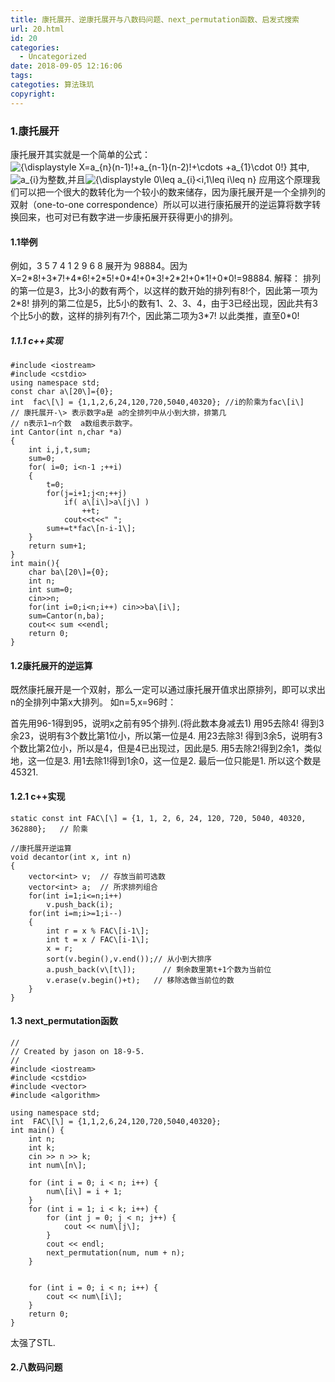 ```yaml
---
title: 康托展开、逆康托展开与八数码问题、next_permutation函数、启发式搜索
url: 20.html
id: 20
categories:
  - Uncategorized
date: 2018-09-05 12:16:06
tags:
categoties: 算法珠玑
copyright:
---
```


### 1.康托展开

康托展开其实就是一个简单的公式： ![{\displaystyle X=a_{n}(n-1)!+a_{n-1}(n-2)!+\cdots +a_{1}\cdot 0!}](https://wikimedia.org/api/rest_v1/media/math/render/svg/e9b98a7afd5ee43a1c3649845dac9daa1634e71e) 其中,![a_{i}](https://wikimedia.org/api/rest_v1/media/math/render/svg/0bc77764b2e74e64a63341054fa90f3e07db275f)为整数,并且![{\displaystyle 0\leq a_{i}<i,1\leq i\leq n}](https://wikimedia.org/api/rest_v1/media/math/render/svg/aa719ffadc6a2b1e3c8d6985bc8d34a991fbdb06) 应用这个原理我们可以把一个很大的数转化为一个较小的数来储存，因为康托展开是一个全排列的双射（one-to-one correspondence）所以可以进行康拓展开的逆运算将数字转换回来，也可对已有数字进一步康拓展开获得更小的排列。

#### 1.1举例

例如，3 5 7 4 1 2 9 6 8 展开为 98884。因为X=2\*8!+3\*7!+4\*6!+2\*5!+0\*4!+0\*3!+2\*2!+0\*1!+0\*0!=98884. 解释： 排列的第一位是3，比3小的数有两个，以这样的数开始的排列有8!个，因此第一项为2\*8! 排列的第二位是5，比5小的数有1、2、3、4，由于3已经出现，因此共有3个比5小的数，这样的排列有7!个，因此第二项为3\*7! 以此类推，直至0\*0!

##### 1.1.1 c++实现
```
#include <iostream>
#include <cstdio>
using namespace std;
const char a\[20\]={0};
int  fac\[\] = {1,1,2,6,24,120,720,5040,40320}; //i的阶乘为fac\[i\]
// 康托展开-\> 表示数字a是 a的全排列中从小到大排，排第几
// n表示1~n个数  a数组表示数字。
int Cantor(int n,char *a)
{
    int i,j,t,sum;
    sum=0;
    for( i=0; i<n-1 ;++i)
    {
        t=0;
        for(j=i+1;j<n;++j)
            if( a\[i\]>a\[j\] )
                ++t;
            cout<<t<<" ";
        sum+=t*fac\[n-i-1\];
    }
    return sum+1;
}
int main(){
    char ba\[20\]={0};
    int n;
    int sum=0;
    cin>>n;
    for(int i=0;i<n;i++) cin>>ba\[i\];
    sum=Cantor(n,ba);
    cout<< sum <<endl;
    return 0;
}
```
#### 1.2康托展开的逆运算

既然康托展开是一个双射，那么一定可以通过康托展开值求出原排列，即可以求出n的全排列中第x大排列。 如n=5,x=96时：

首先用96-1得到95，说明x之前有95个排列.(将此数本身减去1)
用95去除4! 得到3余23，说明有3个数比第1位小，所以第一位是4.
用23去除3! 得到3余5，说明有3个数比第2位小，所以是4，但是4已出现过，因此是5.
用5去除2!得到2余1，类似地，这一位是3.
用1去除1!得到1余0，这一位是2.
最后一位只能是1.
所以这个数是45321.

#### 1.2.1 c++实现
```
static const int FAC\[\] = {1, 1, 2, 6, 24, 120, 720, 5040, 40320, 362880};   // 阶乘

//康托展开逆运算
void decantor(int x, int n)
{
    vector<int> v;  // 存放当前可选数
    vector<int> a;  // 所求排列组合
    for(int i=1;i<=n;i++)
        v.push_back(i);
    for(int i=m;i>=1;i--)
    {
        int r = x % FAC\[i-1\];
        int t = x / FAC\[i-1\];
        x = r;
        sort(v.begin(),v.end());// 从小到大排序 
        a.push_back(v\[t\]);      // 剩余数里第t+1个数为当前位
        v.erase(v.begin()+t);   // 移除选做当前位的数
    }
}
```
#### 1.3 next_permutation函数
```
//
// Created by jason on 18-9-5.
//
#include <iostream>
#include <cstdio>
#include <vector>
#include <algorithm>

using namespace std;
int  FAC\[\] = {1,1,2,6,24,120,720,5040,40320};
int main() {
    int n;
    int k;
    cin >> n >> k;
    int num\[n\];

    for (int i = 0; i < n; i++) {
        num\[i\] = i + 1;
    }
    for (int i = 1; i < k; i++) {
        for (int j = 0; j < n; j++) {
            cout << num\[j\];
        }
        cout << endl;
        next_permutation(num, num + n);
    }


    for (int i = 0; i < n; i++) {
        cout << num\[i\];
    }
    return 0;
}
```
太强了STL.

#### 2.八数码问题